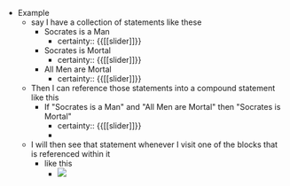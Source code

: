 - Example
    - say I have a collection of statements like these
        - Socrates is a Man
            - certainty:: {{[[slider]]}}
        - Socrates is Mortal
            - certainty:: {{[[slider]]}}
        - All Men are Mortal
            - certainty:: {{[[slider]]}}
    - Then I can reference those statements into a compound statement like this
        - If "Socrates is a Man" and "All Men are Mortal" then "Socrates is Mortal"
            - certainty:: {{[[slider]]}}
            - 
    - I will then see that statement whenever I visit one of the blocks that is referenced within it
        - like this
            - ![](https://firebasestorage.googleapis.com/v0/b/firescript-577a2.appspot.com/o/imgs%2Fv8%2Fhelp%2FbGuVgwv7eo?alt=media&token=5cc08cb5-9668-4812-9084-38cd9cd816cf)
